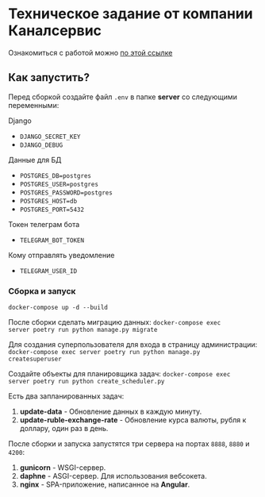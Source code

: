 # Техническое задание от компании Каналсервис

Ознакомиться с работой можно [по этой ссылке](https://unwinddigital.notion.site/unwinddigital/Python-1fdcee22ef5345cf82b058c333818c08)

## Как запустить?

Перед сборкой создайте файл <code>.env</code> в папке <b>server</b> со следующими переменными: <br>

Django
* <code>DJANGO_SECRET_KEY</code><br>
* <code>DJANGO_DEBUG</code><br>

Данные для БД
* <code>POSTGRES_DB=postgres</code><br>
* <code>POSTGRES_USER=postgres</code><br>
* <code>POSTGRES_PASSWORD=postgres</code><br>
* <code>POSTGRES_HOST=db</code><br>
* <code>POSTGRES_PORT=5432</code><br>

Токен телеграм бота
* <code>TELEGRAM_BOT_TOKEN</code><br>

Кому отправлять уведомление
* <code>TELEGRAM_USER_ID</code><br>


### Сборка и запуск
<code>docker-compose up -d --build</code><br>

После сборки сделать миграцию данных:
<code>docker-compose exec server poetry run python manage.py migrate</code>

Для создания суперпользователя для входа в страницу администрации:
<code>docker-compose exec server poetry run python manage.py createsuperuser</code>

Создайте объекты для планировщика задач:
<code>docker-compose exec server poetry run python create_scheduler.py</code><br>

Есть два запланированных задач:
  1. <b>update-data</b> - Обновление данных в каждую минуту.
  2. <b>update-ruble-exchange-rate</b> - Обновление курса валюты, рубля к доллару, один раз в день.

  
После сборки и запуска запустятся три сервера на портах <code>8888</code>, <code>8880</code> и <code>4200</code>:
  1. <b>gunicorn</b> - WSGI-сервер.
  2. <b>daphne</b> - ASGI-сервер. Для использования вебсокета.
  3. <b>nginx</b> - SPA-приложение, написанное на <b>Angular</b>.
